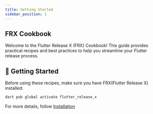 ```yaml
---
title: Getting Started
sidebar_position: 1
---
```


## FRX Cookbook

Welcome to the Flutter Release X (FRX) Cookbook! This guide provides practical recipes and best practices to help you streamline your Flutter release process.

## 📌 Getting Started

Before using these recipes, make sure you have FRX(Flutter Release X) installed:

```bash
dart pub global activate flutter_release_x
```

For more details, follow [Installation](/docs/installation)
